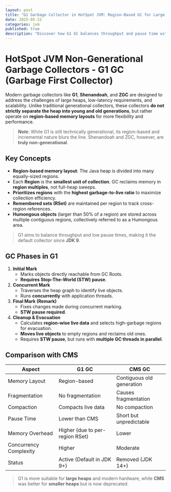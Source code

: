 ```yaml
---
layout: post
title: "G1 Garbage Collector in HotSpot JVM: Region-Based GC for Large Heaps"
date: 2025-05-22
categories: jvm
published: true
description: "Discover how G1 GC balances throughput and pause time with region-based collection, remembered sets, and incremental compaction. Default GC since JDK 9."
---
```


# HotSpot JVM Non-Generational Garbage Collectors - G1 GC (Garbage First Collector)

Modern garbage collectors like **G1**, **Shenandoah**, and **ZGC** are designed to address the challenges of large heaps, low-latency requirements, and scalability. Unlike traditional generational collectors, these collectors **do not strictly separate the heap into young and old generations**, but rather operate on **region-based memory layouts** for more flexibility and performance.

> ***Note***: While G1 is still technically generational, its region-based and incremental nature blurs the line. Shenandoah and ZGC, however, are **truly non-generational**.

## Key Concepts

- **Region-based memory layout**: The Java heap is divided into many equally-sized regions.
- Each **Region** is the **smallest unit of collection**. GC reclaims memory in **region multiples**, not full-heap sweeps.
- **Prioritizes regions** with the **highest garbage-to-live ratio** to maximize collection efficiency.
- **Remembered sets (RSet)** are maintained per region to track cross-region references.
- **Humongous objects** (larger than 50% of a region) are stored across multiple contiguous regions, collectively referred to as a Humongous area.

> G1 aims to balance throughput and low pause times, making it the default collector since **JDK 9**.

## GC Phases in G1

1. **Initial Mark**  
    - Marks objects directly reachable from GC Roots.
    - **Requires Stop-The-World (STW) pause**.
2. **Concurrent Mark**
    - Traverses the heap graph to identify live objects.
    - Runs **concurrently** with application threads.
3. **Final Mark (Remark)**
    - Fixes changes made during concurrent marking.
    - **STW pause required**.
4. **Cleanup & Evacuation**
    - Calculates **region-wise live data** and selects high-garbage regions for evacuation. 
    - **Moves live objects** to empty regions and reclaims old ones.
    - Requires **STW pause**, but runs with **multiple GC threads in parallel**.

## Comparison with CMS

| Aspect                     | G1 GC                        | CMS GC                      |
|----------------------------|------------------------------|-----------------------------|
| Memory Layout              | Region-based                 | Contiguous old generation   |
| Fragmentation              | No fragmentation             | Causes fragmentation        |
| Compaction                 | Compacts live data           | No compaction             |
| Pause Time                 | Lower than CMS               | Short but unpredictable     |
| Memory Overhead            | Higher (due to per-region RSet) | Lower                  |
| Concurrency Complexity     | Higher                       | Moderate                    |
| Status                    | Active (Default in JDK 9+) |  Removed (JDK 14+)         |

> G1 is more suitable for **large heaps** and modern hardware, while **CMS** was better for **smaller heaps** but is now deprecated.
